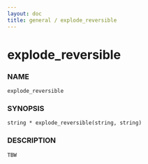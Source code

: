 ```yaml
---
layout: doc
title: general / explode_reversible
---
```

# explode_reversible

### NAME

    explode_reversible

### SYNOPSIS

    string * explode_reversible(string, string)

### DESCRIPTION

    TBW

